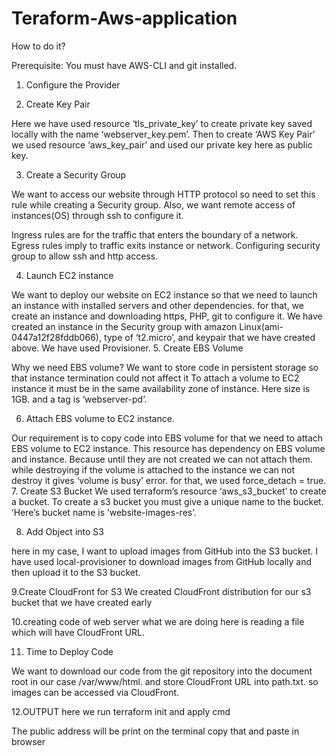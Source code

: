 # Teraform-Aws-application
How to do it?

Prerequisite: You must have AWS-CLI and git installed.

1. Configure the Provider

2. Create Key Pair

Here we have used resource ‘tls_private_key’ to create private key saved locally with the name ‘webserver_key.pem’. Then to create ‘AWS Key Pair’ we used resource ‘aws_key_pair’ and used our private key here as public key.

3. Create a Security Group

We want to access our website through HTTP protocol so need to set this rule while creating a Security group. Also, we want remote access of instances(OS) through ssh to configure it.

Ingress rules are for the traffic that enters the boundary of a network. Egress rules imply to traffic exits instance or network. Configuring security group to allow ssh and http access.

4. Launch EC2 instance

We want to deploy our website on EC2 instance so that we need to launch an instance with installed servers and other dependencies. for that, we create an instance and downloading https, PHP, git to configure it.
We have created an instance in the Security group with amazon Linux(ami-0447a12f28fddb066), type of ‘t2.micro’, and keypair that we have created above. We have used Provisioner.
5. Create EBS Volume

Why we need EBS volume? We want to store code in persistent storage so that instance termination could not affect it
To attach a volume to EC2 instance it must be in the same availability zone of instance. Here size is 1GB. and a tag is ‘webserver-pd’.

6. Attach EBS volume to EC2 instance.

Our requirement is to copy code into EBS volume for that we need to attach EBS volume to EC2 instance.
This resource has dependency on EBS volume and instance. Because until they are not created we can not attach them. while destroying if the volume is attached to the instance we can not destroy it gives ‘volume is busy’ error. for that, we used force_detach = true.
7. Create S3 Bucket
We used terraform’s resource ‘aws_s3_bucket’ to create a bucket. To create a s3 bucket you must give a unique name to the bucket. ‘Here’s bucket name is ‘website-images-res’.

8. Add Object into S3

here in my case, I want to upload images from GitHub into the S3 bucket. I have used local-provisioner to download images from GitHub locally and then upload it to the S3 bucket.

9.Create CloudFront for S3
We created CloudFront distribution for our s3 bucket that we have created early

10.creating code of web server
what we are doing here is reading a file which will have CloudFront URL.

11. Time to Deploy Code

We want to download our code from the git repository into the document root in our case /var/www/html. and store CloudFront URL into path.txt. so images can be accessed via CloudFront.

12.OUTPUT
here we run terraform init and apply cmd

The public address will be print on the terminal copy that and paste in browser


  

 

  

    



  



